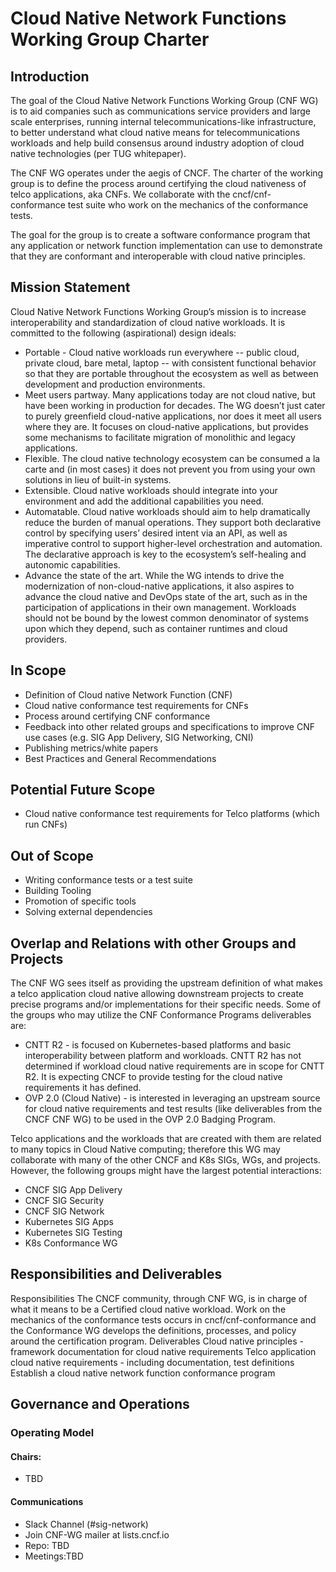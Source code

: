# Cloud Native Network Functions Working Group Charter

## Introduction
The goal of the Cloud Native Network Functions Working Group (CNF WG)  is to aid companies such as communications service providers and large scale enterprises, running internal telecommunications-like infrastructure, to better understand what cloud native means for telecommunications workloads and help build consensus around industry adoption of cloud native technologies (per TUG whitepaper).

The CNF WG operates under the aegis of CNCF. The charter of the working group is to define the process around certifying the cloud nativeness of telco applications, aka CNFs. We collaborate with the cncf/cnf-conformance test suite who work on the mechanics of the conformance tests.

The goal for the group is to create a software conformance program that any application or network function implementation can use to demonstrate that they are conformant and interoperable with cloud native principles.

## Mission Statement
Cloud Native Network Functions Working Group’s mission is to increase interoperability and standardization of cloud native workloads. It is committed to the following (aspirational) design ideals:
- Portable - Cloud native workloads run everywhere -- public cloud, private cloud, bare metal, laptop -- with consistent functional behavior so that they are portable throughout the ecosystem as well as between development and production environments.
- Meet users partway. Many applications today are not cloud native, but have been working in production for decades. The WG doesn’t just cater to purely greenfield cloud-native applications, nor does it meet all users where they are. It focuses on cloud-native applications, but provides some mechanisms to facilitate migration of monolithic and legacy applications.
- Flexible. The cloud native technology ecosystem can be consumed a la carte and (in most cases) it does not prevent you from using your own solutions in lieu of built-in systems.
- Extensible. Cloud native workloads should integrate into your environment and add the additional capabilities you need.
- Automatable. Cloud native workloads should aim to help dramatically reduce the burden of manual operations. They support both declarative control by specifying users’ desired intent via an API, as well as imperative control to support higher-level orchestration and automation. The declarative approach is key to the ecosystem’s self-healing and autonomic capabilities.
- Advance the state of the art. While the WG intends to drive the modernization of non-cloud-native applications, it also aspires to advance the cloud native and DevOps state of the art, such as in the participation of applications in their own management. Workloads should not be bound by the lowest common denominator of systems upon which they depend, such as container runtimes and cloud providers.

## In Scope
- Definition of Cloud native Network Function (CNF)
- Cloud native conformance test requirements for CNFs 
- Process around certifying CNF conformance
- Feedback into other related groups and specifications to improve CNF use cases (e.g. SIG App Delivery, SIG Networking, CNI)
- Publishing metrics/white papers
- Best Practices and General Recommendations

## Potential Future Scope
- Cloud native conformance test requirements for Telco platforms (which run CNFs)

## Out of Scope

- Writing conformance tests or a test suite
- Building Tooling
- Promotion of specific tools
- Solving external dependencies


## Overlap and Relations with other Groups and Projects
The CNF WG sees itself as providing the upstream definition of what makes a telco application cloud native allowing downstream projects to create precise programs and/or implementations for their specific needs. Some of the groups who may utilize the CNF Conformance Programs deliverables are:

- CNTT R2 - is focused on Kubernetes-based platforms and basic interoperability between platform and workloads. CNTT R2 has not determined if workload cloud native requirements are in scope for CNTT R2. It is expecting CNCF to provide testing for the cloud native requirements it has defined. 
- OVP 2.0 (Cloud Native) - is interested in leveraging an upstream source for cloud native requirements and test results (like deliverables from the CNCF CNF WG) to be used in the OVP 2.0 Badging Program.

Telco applications and the workloads that are created with them are related to many topics in Cloud Native computing; therefore this WG may collaborate with many of the other CNCF and K8s SIGs, WGs, and projects. However, the following groups might have the largest potential interactions:

- CNCF SIG App Delivery
- CNCF SIG Security 
- CNCF SIG Network
- Kubernetes SIG Apps
- Kubernetes SIG Testing
- K8s Conformance WG

## Responsibilities and Deliverables

Responsibilities
The CNCF community, through CNF WG, is in charge of what it means to be a Certified cloud native workload. Work on the mechanics of the conformance tests occurs in cncf/cnf-conformance and the Conformance WG develops the definitions, processes, and policy around the certification program.
Deliverables
Cloud native principles - framework documentation for cloud native requirements 
Telco application cloud native requirements - including documentation, test definitions
Establish a cloud native network function conformance program


## Governance and Operations

### Operating Model
#### Chairs:
- TBD

#### Communications
- Slack Channel (#sig-network)
- Join CNF-WG mailer at lists.cncf.io
- Repo: TBD
- Meetings:TBD
